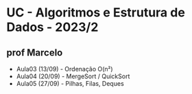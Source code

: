 # UC - Algoritmos e Estrutura de Dados - 2023/2

## prof Marcelo

* Aula03 (13/09) - Ordenação O(n²) 
* Aula04 (20/09) - MergeSort / QuickSort
* Aula05 (27/09) - Pilhas, Filas, Deques